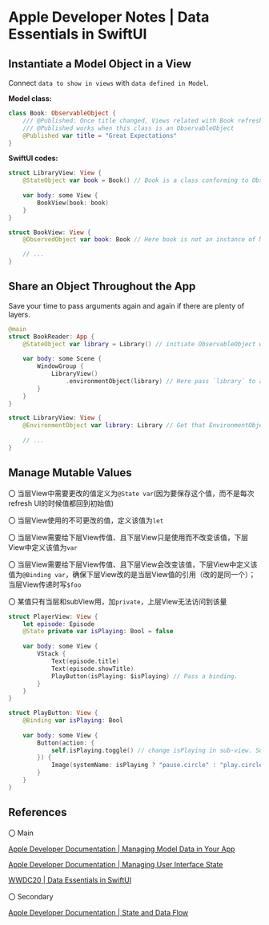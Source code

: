 # Apple Developer Notes | Data Essentials in SwiftUI

## Instantiate a Model Object in a View

Connect `data to show in views` with `data defined in Model`.

**Model class:**

```swift
class Book: ObservableObject {
	/// @Published: Once title changed, Views related with Book refreshed.
	/// @Published works when this class is an ObservableObject
    @Published var title = "Great Expectations" 
}
```

**SwiftUI codes:**

```swift
struct LibraryView: View {
    @StateObject var book = Book() // Book is a class conforming to ObservableObject. Only instantiating uses `@StateObject`
    
    var body: some View {
        BookView(book: book)
    }
}

struct BookView: View {
    @ObservedObject var book: Book // Here book is not an instance of Model. So yse @ObservedObject

    // ...
}
```

## Share an Object Throughout the App

Save your time to pass arguments again and again if there are plenty of layers.

```swift
@main
struct BookReader: App {
    @StateObject var library = Library() // initiate ObservableObject with `@StateObject`
    
    var body: some Scene {
        WindowGroup {
            LibraryView()
                .environmentObject(library) // Here pass `library` to all sub-views of LibraryView().
        }
    }
}
```

```swift
struct LibraryView: View {
    @EnvironmentObject var library: Library // Get that EnvironmentObject
    
    // ...
}
```

## Manage Mutable Values

〇 当层View中需要更改的值定义为`@State var`(因为要保存这个值，而不是每次refresh UI的时候值都回到初始值)

〇 当层View使用的不可更改的值，定义该值为`let`


〇 当层View需要给下层View传值、且下层View只是使用而不改变该值，下层View中定义该值为`var`

〇 当层View需要给下层View传值、且下层View会改变该值，下层View中定义该值为`@Binding var`，确保下层View改的是当层View值的引用（改的是同一个）；当层View传递时写`$foo`

〇 某值只有当层和subView用，加`private`，上层View无法访问到该量
    
```swift
struct PlayerView: View {
    let episode: Episode
    @State private var isPlaying: Bool = false
    
    var body: some View {
        VStack {
            Text(episode.title)
            Text(episode.showTitle)
            PlayButton(isPlaying: $isPlaying) // Pass a binding.
        }
    }
}
```

```swift
struct PlayButton: View {
    @Binding var isPlaying: Bool
    
    var body: some View {
        Button(action: {
            self.isPlaying.toggle() // change isPlaying in sub-view. So use @Binding
        }) {
            Image(systemName: isPlaying ? "pause.circle" : "play.circle")
        }
    }
}
```

## References

〇 Main

[Apple Developer Documentation | Managing Model Data in Your App](https://developer.apple.com/documentation/swiftui/managing-model-data-in-your-app)

[Apple Developer Documentation | Managing User Interface State](https://developer.apple.com/documentation/swiftui/managing-user-interface-state)

[WWDC20 | Data Essentials in SwiftUI](https://developer.apple.com/wwdc20/10040)

〇 Secondary

[Apple Developer Documentation | State and Data Flow](https://developer.apple.com/documentation/swiftui/state-and-data-flow)